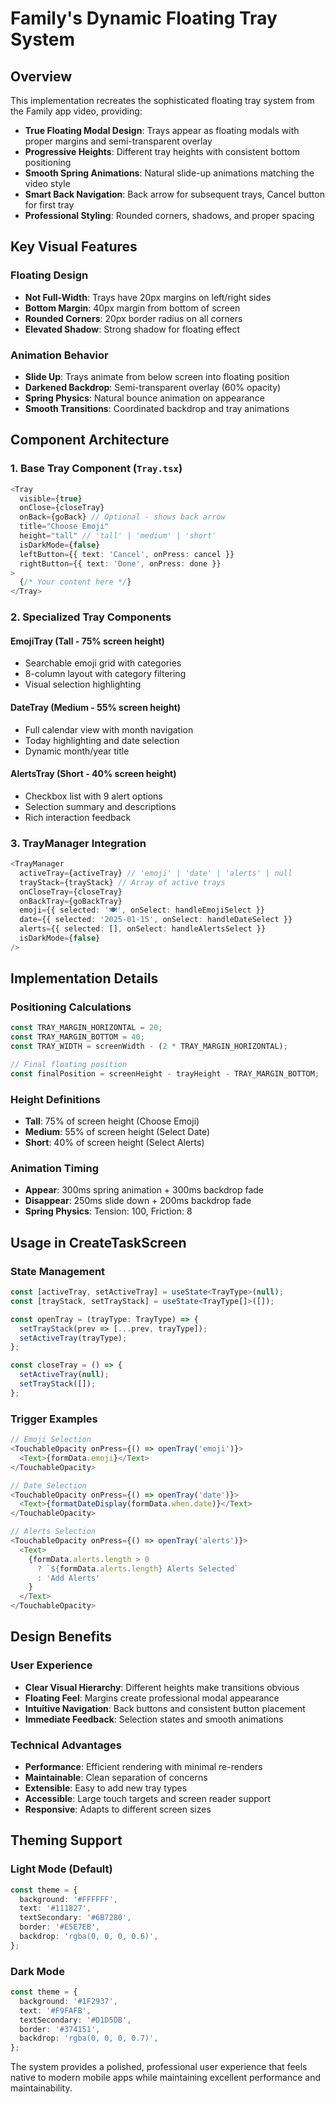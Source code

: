 # Family's Dynamic Floating Tray System

## Overview

This implementation recreates the sophisticated floating tray system from the Family app video, providing:
- **True Floating Modal Design**: Trays appear as floating modals with proper margins and semi-transparent overlay
- **Progressive Heights**: Different tray heights with consistent bottom positioning
- **Smooth Spring Animations**: Natural slide-up animations matching the video style
- **Smart Back Navigation**: Back arrow for subsequent trays, Cancel button for first tray
- **Professional Styling**: Rounded corners, shadows, and proper spacing

## Key Visual Features

### Floating Design
- **Not Full-Width**: Trays have 20px margins on left/right sides
- **Bottom Margin**: 40px margin from bottom of screen
- **Rounded Corners**: 20px border radius on all corners
- **Elevated Shadow**: Strong shadow for floating effect

### Animation Behavior
- **Slide Up**: Trays animate from below screen into floating position
- **Darkened Backdrop**: Semi-transparent overlay (60% opacity)
- **Spring Physics**: Natural bounce animation on appearance
- **Smooth Transitions**: Coordinated backdrop and tray animations

## Component Architecture

### 1. Base Tray Component (`Tray.tsx`)
```typescript
<Tray
  visible={true}
  onClose={closeTray}
  onBack={goBack} // Optional - shows back arrow
  title="Choose Emoji"
  height="tall" // 'tall' | 'medium' | 'short'
  isDarkMode={false}
  leftButton={{ text: 'Cancel', onPress: cancel }}
  rightButton={{ text: 'Done', onPress: done }}
>
  {/* Your content here */}
</Tray>
```

### 2. Specialized Tray Components

#### EmojiTray (Tall - 75% screen height)
- Searchable emoji grid with categories
- 8-column layout with category filtering
- Visual selection highlighting

#### DateTray (Medium - 55% screen height)
- Full calendar view with month navigation
- Today highlighting and date selection
- Dynamic month/year title

#### AlertsTray (Short - 40% screen height)
- Checkbox list with 9 alert options
- Selection summary and descriptions
- Rich interaction feedback

### 3. TrayManager Integration
```typescript
<TrayManager
  activeTray={activeTray} // 'emoji' | 'date' | 'alerts' | null
  trayStack={trayStack} // Array of active trays
  onCloseTray={closeTray}
  onBackTray={goBackTray}
  emoji={{ selected: '🍽️', onSelect: handleEmojiSelect }}
  date={{ selected: '2025-01-15', onSelect: handleDateSelect }}
  alerts={{ selected: [], onSelect: handleAlertsSelect }}
  isDarkMode={false}
/>
```

## Implementation Details

### Positioning Calculations
```typescript
const TRAY_MARGIN_HORIZONTAL = 20;
const TRAY_MARGIN_BOTTOM = 40;
const TRAY_WIDTH = screenWidth - (2 * TRAY_MARGIN_HORIZONTAL);

// Final floating position
const finalPosition = screenHeight - trayHeight - TRAY_MARGIN_BOTTOM;
```

### Height Definitions
- **Tall**: 75% of screen height (Choose Emoji)
- **Medium**: 55% of screen height (Select Date)  
- **Short**: 40% of screen height (Select Alerts)

### Animation Timing
- **Appear**: 300ms spring animation + 300ms backdrop fade
- **Disappear**: 250ms slide down + 200ms backdrop fade
- **Spring Physics**: Tension: 100, Friction: 8

## Usage in CreateTaskScreen

### State Management
```typescript
const [activeTray, setActiveTray] = useState<TrayType>(null);
const [trayStack, setTrayStack] = useState<TrayType[]>([]);

const openTray = (trayType: TrayType) => {
  setTrayStack(prev => [...prev, trayType]);
  setActiveTray(trayType);
};

const closeTray = () => {
  setActiveTray(null);
  setTrayStack([]);
};
```

### Trigger Examples
```typescript
// Emoji Selection
<TouchableOpacity onPress={() => openTray('emoji')}>
  <Text>{formData.emoji}</Text>
</TouchableOpacity>

// Date Selection  
<TouchableOpacity onPress={() => openTray('date')}>
  <Text>{formatDateDisplay(formData.when.date)}</Text>
</TouchableOpacity>

// Alerts Selection
<TouchableOpacity onPress={() => openTray('alerts')}>
  <Text>
    {formData.alerts.length > 0 
      ? `${formData.alerts.length} Alerts Selected`
      : 'Add Alerts'
    }
  </Text>
</TouchableOpacity>
```

## Design Benefits

### User Experience
- **Clear Visual Hierarchy**: Different heights make transitions obvious
- **Floating Feel**: Margins create professional modal appearance
- **Intuitive Navigation**: Back buttons and consistent button placement
- **Immediate Feedback**: Selection states and smooth animations

### Technical Advantages
- **Performance**: Efficient rendering with minimal re-renders
- **Maintainable**: Clean separation of concerns
- **Extensible**: Easy to add new tray types
- **Accessible**: Large touch targets and screen reader support
- **Responsive**: Adapts to different screen sizes

## Theming Support

### Light Mode (Default)
```typescript
const theme = {
  background: '#FFFFFF',
  text: '#111827',
  textSecondary: '#6B7280',
  border: '#E5E7EB',
  backdrop: 'rgba(0, 0, 0, 0.6)',
};
```

### Dark Mode
```typescript
const theme = {
  background: '#1F2937',
  text: '#F9FAFB',
  textSecondary: '#D1D5DB',
  border: '#374151',
  backdrop: 'rgba(0, 0, 0, 0.7)',
};
```

The system provides a polished, professional user experience that feels native to modern mobile apps while maintaining excellent performance and maintainability.